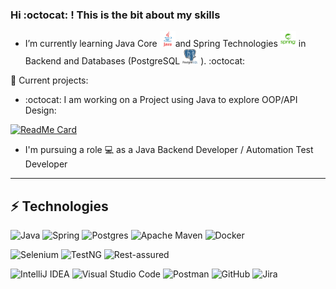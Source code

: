 ### Hi :octocat: ! This is the bit about my skills

- I’m currently learning Java Core <img src="https://raw.githubusercontent.com/devicons/devicon/master/icons/java/java-original-wordmark.svg" alt="java" width="25" height="25" />and Spring Technologies <img src="https://raw.githubusercontent.com/devicons/devicon/master/icons/spring/spring-original-wordmark.svg" alt="spring" width="25" height="25" /> in Backend
  and Databases (PostgreSQL
  <img src="https://raw.githubusercontent.com/devicons/devicon/master/icons/postgresql/postgresql-original-wordmark.svg" alt="postgresql" width="25" height="25" />
  ). :octocat:

🚀 Current projects:

- :octocat: I am working on a Project using Java to explore OOP/API Design:

[![ReadMe Card](https://github-readme-stats.vercel.app/api/pin/?username=JavHaz&repo=SkinCycler)](https://github.com/JavHaz/SkinCycler)


-  I'm pursuing a role 💻 as a Java Backend Developer / Automation Test Developer


<hr>

## ⚡ Technologies

![Java](https://img.shields.io/badge/java-%23ED8B00.svg?style=for-the-badge&logo=java&logoColor=white)
![Spring](https://img.shields.io/badge/spring-%236DB33F.svg?style=for-the-badge&logo=spring&logoColor=white)
![Postgres](https://img.shields.io/badge/postgres-%23316192.svg?style=for-the-badge&logo=postgresql&logoColor=white)
![Apache Maven](https://img.shields.io/badge/Apache%20Maven-C71A36?style=for-the-badge&logo=Apache%20Maven&logoColor=white)
![Docker](https://img.shields.io/badge/docker-%230db7ed.svg?style=for-the-badge&logo=docker&logoColor=white)

![Selenium](https://img.shields.io/badge/-selenium-%43B02A?style=for-the-badge&logo=selenium&logoColor=white)
![TestNG](https://img.shields.io/badge/testng-%43B02A?style=for-the-badge&color=blueviolet)
![Rest-assured](https://img.shields.io/badge/Rest-Assured-%43B02A?style=for-the-badge&color=forestgreen)

![IntelliJ IDEA](https://img.shields.io/badge/IntelliJIDEA-000000.svg?style=for-the-badge&logo=intellij-idea&logoColor=white)
![Visual Studio Code](https://img.shields.io/badge/Visual%20Studio%20Code-0078d7.svg?style=for-the-badge&logo=visual-studio-code&logoColor=white)
![Postman](https://img.shields.io/badge/Postman-FF6C37?style=for-the-badge&logo=postman&logoColor=white)
![GitHub](https://img.shields.io/badge/github-%23121011.svg?style=for-the-badge&logo=github&logoColor=white)
![Jira](https://img.shields.io/badge/jira-%230A0FFF.svg?style=for-the-badge&logo=jira&logoColor=white)
